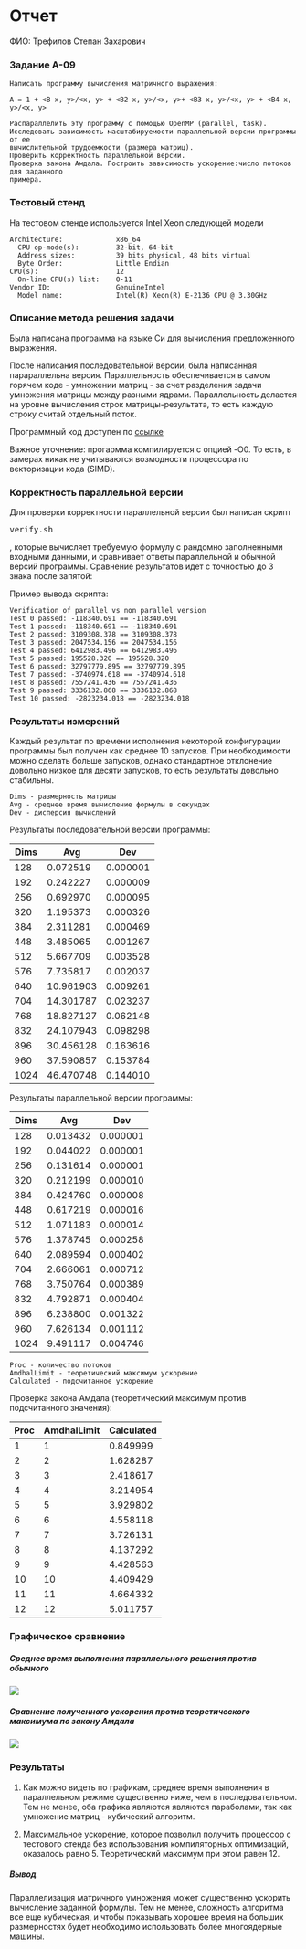 # Отчет

ФИО: Трефилов Степан Захарович

### Задание A-09

```
Написать программу вычисления матричного выражения:

A = 1 + <B x, y>/<x, y> + <B2 x, y>/<x, y>+ <B3 x, y>/<x, y> + <B4 x, y>/<x, y>

Распараллелить эту программу с помощью OpenMP (parallel, task).
Исследовать зависимость масштабируемости параллельной версии программы от ее
вычислительной трудоемкости (размера матриц).
Проверить корректность параллельной версии.
Проверка закона Амдала. Построить зависимость ускорение:число потоков для заданного
примера.
```

### Тестовый стенд
На тестовом стенде используется Intel Xeon следующей модели
```
Architecture:             x86_64
  CPU op-mode(s):         32-bit, 64-bit
  Address sizes:          39 bits physical, 48 bits virtual
  Byte Order:             Little Endian
CPU(s):                   12
  On-line CPU(s) list:    0-11
Vendor ID:                GenuineIntel
  Model name:             Intel(R) Xeon(R) E-2136 CPU @ 3.30GHz
```

### Описание метода решения задачи
Была написана программа на языке Си для вычисления предложенного выражения.

После написания последовательной версии, была написанная парараллельна версия. Параллельность обеспечивается в самом горячем коде - умножении матриц - за счет разделения задачи умножения матрицы между разными ядрами. Параллельность делается на уровне вычисления строк матрицы-результата, то есть каждую строку считай отдельный поток.

Программный код доступен по [ссылке](https://github.com/IAmFunkyFrog/amdhal_law_exp)

Важное уточнение: прогармма компилируется с опцией -O0. То есть, в замерах никак не учитываются возмодности процессора по векторизации кода (SIMD).

### Корректность параллельной версии
Для проверки корректности параллельной версии был написан скрипт <pre>verify.sh</pre>, которые вычисляет требуемую формулу с рандомно заполненными входными данными, и сравнивает ответы параллельной и обычной версий программы. Сравнение результатов идет с точностью до 3 знака после запятой:

Пример вывода скрипта:
```
Verification of parallel vs non parallel version
Test 0 passed: -118340.691 == -118340.691
Test 1 passed: -118340.691 == -118340.691
Test 2 passed: 3109308.378 == 3109308.378
Test 3 passed: 2047534.156 == 2047534.156
Test 4 passed: 6412983.496 == 6412983.496
Test 5 passed: 195528.320 == 195528.320
Test 6 passed: 32797779.895 == 32797779.895
Test 7 passed: -3740974.618 == -3740974.618
Test 8 passed: 7557241.436 == 7557241.436
Test 9 passed: 3336132.868 == 3336132.868
Test 10 passed: -2823234.018 == -2823234.018
```

### Результаты измерений

Каждый результат по времени исполнения некоторой конфигурации программы был получен как среднее 10 запусков. При необходимости можно сделать больше запусков, однако стандартное отклонение довольно низкое для десяти запусков, то есть результаты довольно стабильны.

```
Dims - размерность матрицы
Avg - среднее время вычисление формулы в секундах
Dev - дисперсия вычислений
```

Результаты последовательной версии программы:

| Dims | Avg       | Dev      |
|------|-----------|----------|
|  128 |  0.072519 | 0.000001 |
|  192 |  0.242227 | 0.000009 |
|  256 |  0.692970 | 0.000095 |
|  320 |  1.195373 | 0.000326 |
|  384 |  2.311281 | 0.000469 |
|  448 |  3.485065 | 0.001267 |
|  512 |  5.667709 | 0.003528 |
|  576 |  7.735817 | 0.002037 |
|  640 | 10.961903 | 0.009261 |
|  704 | 14.301787 | 0.023237 |
|  768 | 18.827127 | 0.062148 |
|  832 | 24.107943 | 0.098298 |
|  896 | 30.456128 | 0.163616 |
|  960 | 37.590857 | 0.153784 |
| 1024 | 46.470748 | 0.144010 |

Результаты параллельной версии программы:

| Dims | Avg      | Dev      |
|------|----------|----------|
|  128 | 0.013432 | 0.000001 |
|  192 | 0.044022 | 0.000001 |
|  256 | 0.131614 | 0.000001 |
|  320 | 0.212199 | 0.000010 |
|  384 | 0.424760 | 0.000008 |
|  448 | 0.617219 | 0.000016 |
|  512 | 1.071183 | 0.000014 |
|  576 | 1.378745 | 0.000258 |
|  640 | 2.089594 | 0.000402 |
|  704 | 2.666061 | 0.000712 |
|  768 | 3.750764 | 0.000389 |
|  832 | 4.792871 | 0.000404 |
|  896 | 6.238800 | 0.001322 |
|  960 | 7.626134 | 0.001112 |
| 1024 | 9.491117 | 0.004746 |


```
Proc - количество потоков
AmdhalLimit - теоретический максимум ускорение
Calculated - подсчитанное ускорение
```

Проверка закона Амдала (теоретический максимум против подсчитанного значения):

| Proc | AmdhalLimit | Calculated |
|------|-------------|------------|
|    1 |           1 |   0.849999 |
|    2 |           2 |   1.628287 |
|    3 |           3 |   2.418617 |
|    4 |           4 |   3.214954 |
|    5 |           5 |   3.929802 |
|    6 |           6 |   4.558118 |
|    7 |           7 |   3.726131 |
|    8 |           8 |   4.137292 |
|    9 |           9 |   4.428563 |
|   10 |          10 |   4.409429 |
|   11 |          11 |   4.664332 |
|   12 |          12 |   5.011757 |

### Графическое сравнение

##### Среднее время выполнения параллельного решения против обычного
![](./results/par_vs_seq.png)

##### Сравнение полученного ускорения против теоретического максимума по закону Амдала
![](./results/amdhal.png)

### Результаты

1. Как можно видеть по графикам, среднее время выполнения в параллельном режиме существенно ниже, чем в последовательном. Тем не менее, оба графика являются являются параболами, так как умножение матриц - кубический алгоритм.

2. Максимальное ускорение, которое позволил получить процессор с тестового стенда без использования компиляторных оптимизаций, оказалось равно 5. Теоретический максимум при этом равен 12.

##### Вывод

Параллелизация матричного умножения может существенно ускорить вычисление заданной формулы. Тем не менее, сложность алгоритма все еще кубическая, и чтобы показывать хорошее время на больших размерностях будет необходимо использовать более многоядерные машины.